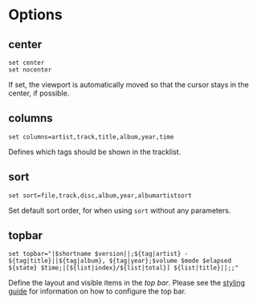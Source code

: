 # Options

## center

```
set center
set nocenter
```

If set, the viewport is automatically moved so that the cursor stays in the center, if possible.


## columns

```
set columns=artist,track,title,album,year,time
```

Defines which tags should be shown in the tracklist.


## sort

```
set sort=file,track,disc,album,year,albumartistsort
```

Set default sort order, for when using `sort` without any parameters.


## topbar

```
set topbar="|$shortname $version||;${tag|artist} - ${tag|title}||${tag|album}, ${tag|year};$volume $mode $elapsed ${state} $time;|[${list|index}/${list|total}] ${list|title}||;;"
```

Define the layout and visible items in the _top bar_. Please see the [styling guide](styling.md#top-bar) for information on how to configure the top bar.
